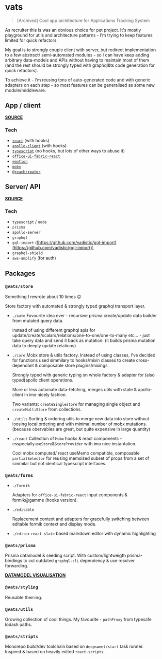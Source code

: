# vats

> [Archived] Cool app architecture for Applications Tracking System

As recruiter this is was an obvious choice for pet project. It's mostly playground for utils and architecture patterns - I'm trying to keep features limited for quick refactors.

My goal is to strongly couple client with server, but redirect implementation to a few abstract/ semi-automated modules - so I can have keep adding arbitrary data-models and APIs without having to maintain most of them (and the rest should be strongly typed with graphql&ts code generation for quick refactors).

To achieve it - I'm reusing tons of auto-generated code and with generic adapters on each step - so most features can be generalised as some new module/middleware.

## App / client

[**SOURCE**](./deployables/app)

### Tech

- [`react`](https://github.com/facebook/react) (with hooks)
- [`apollo-client`](https://github.com/apollographql/apollo-client) (with hooks)
- [`typescript`](https://github.com/Microsoft/TypeScript) (no hooks, but lots of other ways to abuse it)
- [`office-ui-fabric-react`](https://github.com/OfficeDev/office-ui-fabric-react)
- [`emotion`](https://github.com/emotion-js/emotion)
- [`mobx`](https://github.com/mobxjs/mobx)
- [`@reach/router`](https://github.com/reach/router)

## Server/ API

[**SOURCE** ](./deployables/server/)

### Tech

- `typescript` / `node`
- `prisma`
- `apollo-server`
- `graphql`
- `gql-import` ([https://github.com/vadistic/gql-import](https://github.com/vadistic/gql-import))
- `graphql-shield`
- `aws-amplify` (for auth)

## Packages

### `@vats/store`

Something I rewrote about 10 times 🙃

Store factory with automated & strongly typed graphql transport layer.

- `./auto`
  Favourite idea ever - recursive prisma create/update data builder from mutated query data.

  Instead of using different graphql apis for update/create/scalars/relations/one-to-one/one-to-many etc... - just take query data and send it back as mutation. (it builds prisma mutation data to deeply update relations)

- `./core`
  Mobx store & utils factory. Instead of using classes, I've decided for functions used simmilary to hooks/mixin classes to create cross-dependant & composable store plugins/mixings

  Strongly typed with generic typing on whole factory & adapter for (also typed)apollo client operations.

  More or less automate data-fetching, merges utils with state & apollo-client in imo nicely fashion.

  Two variants: `createSinglestore` for managing single object and `createMultiStore` from collections.

- `./utils`
  Sorting & ordering utils to merge new data into store without loosing local ordering and with minimal number of mobx mutations. (because obervables are great, but quite expensive in large quantity)

- `./react`
  Collection of `Mobx` hooks & react components - esspecially`useStore`&`StoreProvider` with imo nice instantation.

  Cool mobx computed/ react useMemo compatible, composable `partialSelector` for reusing memoized subset of props from a set of simmilar but not identical typescript interfaces.

### `@vats/forms`

- `./formik`

  Adapters for `office-ui-fabric-react` input components & formik@gamme (hooks version).

- `./editable`

  Replacement context and adapters for gracefully switching between editable formik context and display mode.

- `./editor`
  `react-slate` based markdown editor with dynamic highlighting

### `@vats/prisma`

Prisma datamodel & seeding script. With custom/lightweigth prisma-bindings to cut outdated `graphql-cli` dependency & use resolver forwarding.

[**DATAMODEL VISUALISATION**](https://app.graphqleditor.com/vats/vats-datamodel)

### `@vats/styling`

Reusable theming.

### `@vats/utils`

Growing collection of cool things. My favourite - `pathProxy` from typesafe lodash paths.

### `@vats/stripts`

Monorepo build/dev toolchain based on `deepsweet/start` task runner. Inspired & based on heavily edited `react-scripts`.
